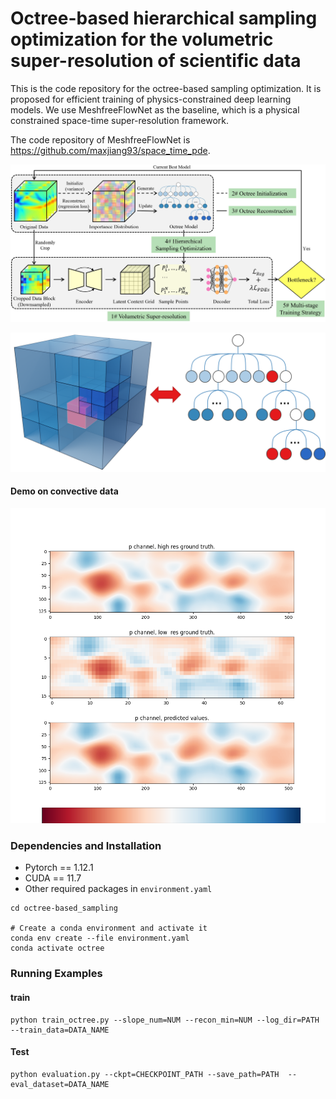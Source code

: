 # Octree-based hierarchical sampling optimization for the volumetric super-resolution of scientific data

This is the code repository for the octree-based sampling optimization. It is proposed for efficient training of physics-constrained deep learning models. We use MeshfreeFlowNet as the baseline, which is a physical constrained space-time super-resolution framework. 

The code repository of MeshfreeFlowNet is https://github.com/maxjiang93/space_time_pde.

![overview](pic\overview.jpg)

![sampling](pic\sampling.png)


#### Demo on convective data

![](pic\frame_122.png)

### Dependencies and Installation

- Pytorch == 1.12.1
- CUDA == 11.7
- Other required packages in `environment.yaml`

```
cd octree-based_sampling

# Create a conda environment and activate it
conda env create --file environment.yaml
conda activate octree
```

### Running Examples

#### train

```
python train_octree.py --slope_num=NUM --recon_min=NUM --log_dir=PATH --train_data=DATA_NAME
```

#### Test

```
python evaluation.py --ckpt=CHECKPOINT_PATH --save_path=PATH  --eval_dataset=DATA_NAME
```



#### 
